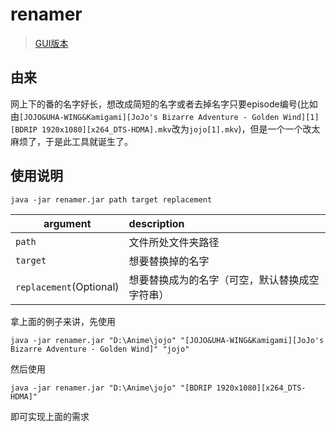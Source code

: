 # renamer

> [GUI版本](https://github.com/hikari-dev/renamer-gui)

## 由来
网上下的番的名字好长，想改成简短的名字或者去掉名字只要episode编号(比如由`[JOJO&UHA-WING&Kamigami][JoJo's Bizarre Adventure - Golden Wind][1][BDRIP 1920x1080][x264_DTS-HDMA].mkv`改为`jojo[1].mkv`)，但是一个一个改太麻烦了，于是此工具就诞生了。

## 使用说明

`java -jar renamer.jar path target replacement`

| argument                | description                                    |
| ----------------------- | :--------------------------------------------- |
| `path`                  | 文件所处文件夹路径                             |
| `target`                | 想要替换掉的名字                               |
| `replacement`(Optional) | 想要替换成为的名字（可空，默认替换成空字符串） |

拿上面的例子来讲，先使用

`java -jar renamer.jar "D:\Anime\jojo" "[JOJO&UHA-WING&Kamigami][JoJo's Bizarre Adventure - Golden Wind]" "jojo"`  

然后使用

`java -jar renamer.jar "D:\Anime\jojo" "[BDRIP 1920x1080][x264_DTS-HDMA]"`    

即可实现上面的需求
